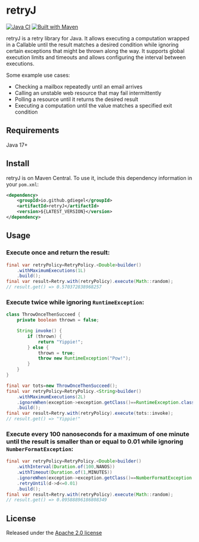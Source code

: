 # retryJ

[![Java CI](https://github.com/gdiegel/retryJ/actions/workflows/maven-verify.yml/badge.svg?branch=develop)](https://github.com/gdiegel/retryJ/actions/workflows/maven-verify.yml)
[![Built with Maven](http://maven.apache.org/images/logos/maven-feather.png)](http://maven.apache.org)

retryJ is a retry library for Java. It allows executing a computation wrapped in a Callable until the result matches a
desired condition while ignoring certain exceptions that might be thrown along the way. It supports global execution
limits and timeouts and allows configuring the interval between executions.

Some example use cases:

* Checking a mailbox repeatedly until an email arrives
* Calling an unstable web resource that may fail intermittently
* Polling a resource until it returns the desired result
* Executing a computation until the value matches a specified exit condition

## Requirements

Java 17+

## Install

retryJ is on Maven Central. To use it, include this dependency information in your `pom.xml`:

```xml
<dependency>
    <groupId>io.github.gdiegel</groupId>
    <artifactId>retryJ</artifactId>
    <version>${LATEST_VERSION}</version>
</dependency>
```

## Usage

### Execute once and return the result:

```java
final var retryPolicy=RetryPolicy.<Double>builder()
    .withMaximumExecutions(1L)
    .build();
final var result=Retry.with(retryPolicy).execute(Math::random);
// result.get() => 0.570372838968257
```

### Execute twice while ignoring `RuntimeException`:

```java
class ThrowOnceThenSucceed {
    private boolean thrown = false;

    String invoke() {
        if (thrown) {
            return "Yippie!";
        } else {
            thrown = true;
            throw new RuntimeException("Pow!");
        }
    }
}
```

```java
final var tots=new ThrowOnceThenSucceed();
final var retryPolicy=RetryPolicy.<String>builder()
    .withMaximumExecutions(2L)
    .ignoreWhen(exception->exception.getClass()==RuntimeException.class)
    .build();
final var result=Retry.with(retryPolicy).execute(tots::invoke);
// result.get() => "Yippie!"
```

### Execute every 100 nanoseconds for a maximum of one minute until the result is smaller than or equal to 0.01 while ignoring `NumberFormatException`:

```java
final var retryPolicy=RetryPolicy.<Double>builder()
    .withInterval(Duration.of(100,NANOS))
    .withTimeout(Duration.of(1,MINUTES))
    .ignoreWhen(exception->exception.getClass()==NumberFormatException.class)
    .retryUntil(d->d<=0.01)
    .build();
final var result=Retry.with(retryPolicy).execute(Math::random);
// result.get() => 0.09588896186808349
```

## License

Released under the [Apache 2.0 license](LICENSE.md)
